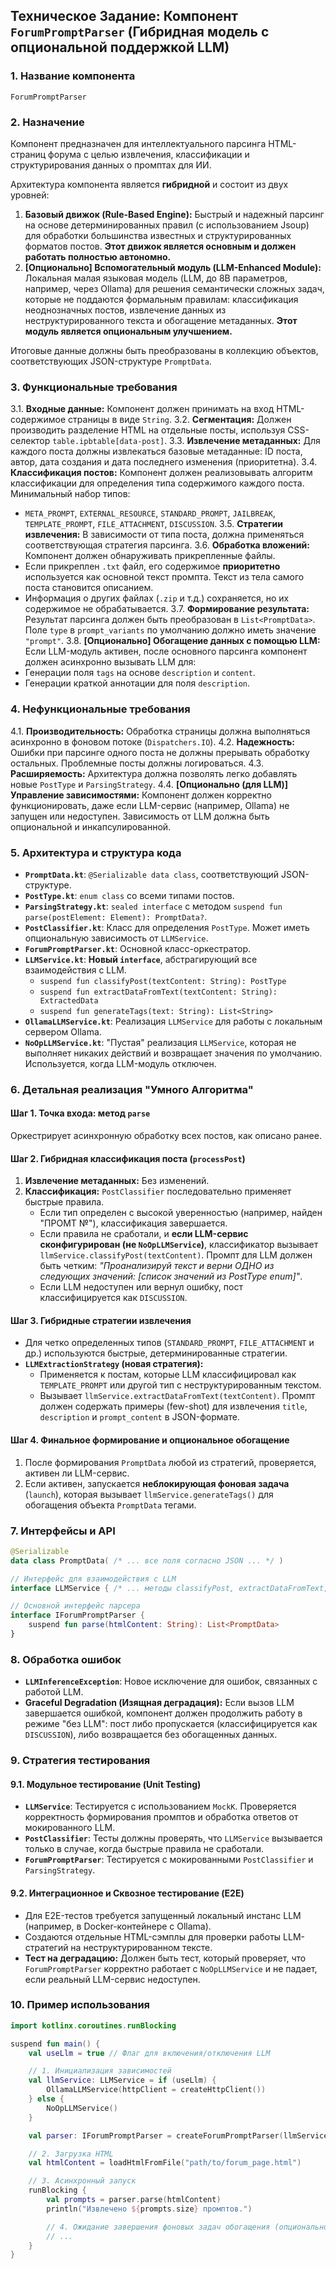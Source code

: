 ## **Техническое Задание: Компонент `ForumPromptParser` (Гибридная модель с опциональной поддержкой LLM)**

### **1. Название компонента**
`ForumPromptParser`

### **2. Назначение**
Компонент предназначен для интеллектуального парсинга HTML-страниц форума с целью извлечения, классификации и структурирования данных о промптах для ИИ.

Архитектура компонента является **гибридной** и состоит из двух уровней:
1.  **Базовый движок (Rule-Based Engine):** Быстрый и надежный парсинг на основе детерминированных правил (с использованием Jsoup) для обработки большинства известных и структурированных форматов постов. **Этот движок является основным и должен работать полностью автономно.**
2.  **[Опционально] Вспомогательный модуль (LLM-Enhanced Module):** Локальная малая языковая модель (LLM, до 8B параметров, например, через Ollama) для решения семантически сложных задач, которые не поддаются формальным правилам: классификация неоднозначных постов, извлечение данных из неструктурированного текста и обогащение метаданных. **Этот модуль является опциональным улучшением.**

Итоговые данные должны быть преобразованы в коллекцию объектов, соответствующих JSON-структуре `PromptData`.

### **3. Функциональные требования**
3.1. **Входные данные:** Компонент должен принимать на вход HTML-содержимое страницы в виде `String`.
3.2. **Сегментация:** Должен производить разделение HTML на отдельные посты, используя CSS-селектор `table.ipbtable[data-post]`.
3.3. **Извлечение метаданных:** Для каждого поста должны извлекаться базовые метаданные: ID поста, автор, дата создания и дата последнего изменения (приоритетна).
3.4. **Классификация постов:** Компонент должен реализовывать алгоритм классификации для определения типа содержимого каждого поста. Минимальный набор типов:
- `META_PROMPT`, `EXTERNAL_RESOURCE`, `STANDARD_PROMPT`, `JAILBREAK`, `TEMPLATE_PROMPT`, `FILE_ATTACHMENT`, `DISCUSSION`.
3.5. **Стратегии извлечения:** В зависимости от типа поста, должна применяться соответствующая стратегия парсинга.
3.6. **Обработка вложений:** Компонент должен обнаруживать прикрепленные файлы.
- Если прикреплен `.txt` файл, его содержимое **приоритетно** используется как основной текст промпта. Текст из тела самого поста становится описанием.
- Информация о других файлах (`.zip` и т.д.) сохраняется, но их содержимое не обрабатывается.
3.7. **Формирование результата:** Результат парсинга должен быть преобразован в `List<PromptData>`. Поле `type` в `prompt_variants` по умолчанию должно иметь значение `"prompt"`.
3.8. **[Опционально] Обогащение данных с помощью LLM:** Если LLM-модуль активен, после основного парсинга компонент должен асинхронно вызывать LLM для:
- Генерации поля `tags` на основе `description` и `content`.
- Генерации краткой аннотации для поля `description`.

### **4. Нефункциональные требования**
4.1. **Производительность:** Обработка страницы должна выполняться асинхронно в фоновом потоке (`Dispatchers.IO`).
4.2. **Надежность:** Ошибки при парсинге одного поста не должны прерывать обработку остальных. Проблемные посты должны логироваться.
4.3. **Расширяемость:** Архитектура должна позволять легко добавлять новые `PostType` и `ParsingStrategy`.
4.4. **[Опционально (для LLM)] Управление зависимостями:** Компонент должен корректно функционировать, даже если LLM-сервис (например, Ollama) не запущен или недоступен. Зависимость от LLM должна быть опциональной и инкапсулированной.

### **5. Архитектура и структура кода**
-   **`PromptData.kt`**: `@Serializable data class`, соответствующий JSON-структуре.
-   **`PostType.kt`**: `enum class` со всеми типами постов.
-   **`ParsingStrategy.kt`**: `sealed interface` с методом `suspend fun parse(postElement: Element): PromptData?`.
-   **`PostClassifier.kt`**: Класс для определения `PostType`. Может иметь опциональную зависимость от `LLMService`.
-   **`ForumPromptParser.kt`**: Основной класс-оркестратор.
-   **`LLMService.kt`**: **Новый `interface`**, абстрагирующий все взаимодействия с LLM.
    -   `suspend fun classifyPost(textContent: String): PostType`
    -   `suspend fun extractDataFromText(textContent: String): ExtractedData`
    -   `suspend fun generateTags(text: String): List<String>`
-   **`OllamaLLMService.kt`**: Реализация `LLMService` для работы с локальным сервером Ollama.
-   **`NoOpLLMService.kt`**: "Пустая" реализация `LLMService`, которая не выполняет никаких действий и возвращает значения по умолчанию. Используется, когда LLM-модуль отключен.

### **6. Детальная реализация "Умного Алгоритма"**

#### **Шаг 1. Точка входа: метод `parse`**
Оркестрирует асинхронную обработку всех постов, как описано ранее.

#### **Шаг 2. Гибридная классификация поста (`processPost`)**
1.  **Извлечение метаданных:** Без изменений.
2.  **Классификация:** `PostClassifier` последовательно применяет быстрые правила.
    -   Если тип определен с высокой уверенностью (например, найден "ПРОМТ №"), классификация завершается.
    -   Если правила не сработали, и **если LLM-сервис сконфигурирован (не `NoOpLLMService`)**, классификатор вызывает `llmService.classifyPost(textContent)`. Промпт для LLM должен быть четким: *"Проанализируй текст и верни ОДНО из следующих значений: [список значений из PostType enum]"*.
    -   Если LLM недоступен или вернул ошибку, пост классифицируется как `DISCUSSION`.

#### **Шаг 3. Гибридные стратегии извлечения**
-   Для четко определенных типов (`STANDARD_PROMPT`, `FILE_ATTACHMENT` и др.) используются быстрые, детерминированные стратегии.
-   **`LLMExtractionStrategy` (новая стратегия):**
    -   Применяется к постам, которые LLM классифицировал как `TEMPLATE_PROMPT` или другой тип с неструктурированным текстом.
    -   Вызывает `llmService.extractDataFromText(textContent)`. Промпт должен содержать примеры (few-shot) для извлечения `title`, `description` и `prompt_content` в JSON-формате.

#### **Шаг 4. Финальное формирование и опциональное обогащение**
1.  После формирования `PromptData` любой из стратегий, проверяется, активен ли LLM-сервис.
2.  Если активен, запускается **неблокирующая фоновая задача** (`launch`), которая вызывает `llmService.generateTags()` для обогащения объекта `PromptData` тегами.

### **7. Интерфейсы и API**

```kotlin
@Serializable
data class PromptData( /* ... все поля согласно JSON ... */ )

// Интерфейс для взаимодействия с LLM
interface LLMService { /* ... методы classifyPost, extractDataFromText, generateTags ... */ }

// Основной интерфейс парсера
interface IForumPromptParser {
    suspend fun parse(htmlContent: String): List<PromptData>
}
```

### **8. Обработка ошибок**
-   **`LLMInferenceException`**: Новое исключение для ошибок, связанных с работой LLM.
-   **Graceful Degradation (Изящная деградация):** Если вызов LLM завершается ошибкой, компонент должен продолжить работу в режиме "без LLM": пост либо пропускается (классифицируется как `DISCUSSION`), либо возвращается без обогащенных данных.

### **9. Стратегия тестирования**
#### **9.1. Модульное тестирование (Unit Testing)**
-   **`LLMService`**: Тестируется с использованием `MockK`. Проверяется корректность формирования промптов и обработка ответов от мокированного LLM.
-   **`PostClassifier`**: Тесты должны проверять, что `LLMService` вызывается только в случае, когда быстрые правила не сработали.
-   **`ForumPromptParser`**: Тестируется с мокированными `PostClassifier` и `ParsingStrategy`.

#### **9.2. Интеграционное и Сквозное тестирование (E2E)**
-   Для E2E-тестов требуется запущенный локальный инстанс LLM (например, в Docker-контейнере с Ollama).
-   Создаются отдельные HTML-сэмплы для проверки работы LLM-стратегий на неструктурированном тексте.
-   **Тест на деградацию:** Должен быть тест, который проверяет, что `ForumPromptParser` корректно работает с `NoOpLLMService` и не падает, если реальный LLM-сервис недоступен.

### **10. Пример использования**

```kotlin
import kotlinx.coroutines.runBlocking

suspend fun main() {
    val useLlm = true // Флаг для включения/отключения LLM

    // 1. Инициализация зависимостей
    val llmService: LLMService = if (useLlm) {
        OllamaLLMService(httpClient = createHttpClient())
    } else {
        NoOpLLMService()
    }

    val parser: IForumPromptParser = createForumPromptParser(llmService) // DI-функция

    // 2. Загрузка HTML
    val htmlContent = loadHtmlFromFile("path/to/forum_page.html")

    // 3. Асинхронный запуск
    runBlocking {
        val prompts = parser.parse(htmlContent)
        println("Извлечено ${prompts.size} промптов.")

        // 4. Ожидание завершения фоновых задач обогащения (опционально)
        // ...
    }
}
```